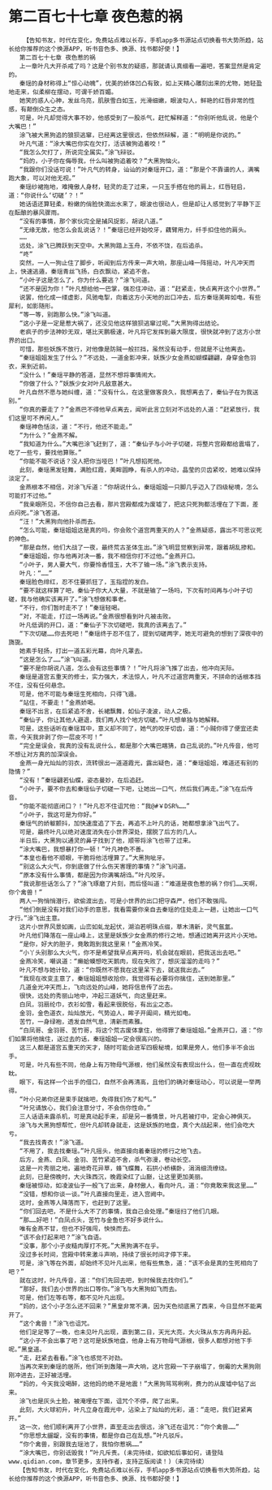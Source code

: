 # 第二百七十七章 夜色惹的祸
        【告知书友，时代在变化，免费站点难以长存，手机app多书源站点切换看书大势所趋，站长给你推荐的这个换源APP，听书音色多、换源、找书都好使！】
       第二百七十七章 夜色惹的祸
       上一章叶凡大开杀戒了吗？这是个别书友的疑惑，那就请认真细看一遍吧，答案显然是肯定的。
       秦瑶的身材称得上“惊心动魄”，优美的娇体凹凸有致，如上天精心雕刻出来的尤物，她轻盈地走来，似柔柳在摆动，可谓千娇百媚。
       她笑的惑人心神，发丝乌亮，肌肤雪白如玉，光滑细嫩，眼波勾人，鲜艳的红唇非常的性感，有颠倒众生之态。
       可是，叶凡却觉得大事不妙，他感受到了一股杀气，赶忙解释道：“你别听他乱说，他是个大嘴巴！”
       涂飞被大黑狗追的狼狈逃窜，已经离这里很远，但依然辩解，道：“明明是你说的。”
       叶凡气道：“涂大嘴巴你实在欠打，活该被狗追着咬！”
       “我怎么欠打了，所说完全属实。”涂飞辩驳。
       “妈的，小子你在侮辱我，什么叫被狗追着咬？”大黑狗恼火。
       “我跟你们没话可说！”叶凡气的转身，讪讪的对秦瑶开口，道：“那是个不靠谱的人，满嘴跑大象，可以对他无视。”
       秦瑶纱裙拖地，难掩傲人身材，轻灵的走了过来，一只玉手搭在他的肩上，红唇轻启，道：“你说什么‘切磋’？！”
       她话语还算轻柔，粉嫩的俏脸快滴出水来了，眼波也很动人，但是却让人感觉到了平静下正在酝酿的暴风骤雨。
       “没有的事情，那个家伙完全是捕风捉影，胡说八道。”
       “无缘无故，他怎么会乱说话？！”秦瑶已经开始咬牙，藕臂用力，纤手扣住他的肩头。
       ……
       远处，涂飞已腾跃到天空中。大黑狗踏上玉舟，不依不饶，在后追杀。
       “咚”
       突然，一人一狗止住了脚步，听闻到后方传来一声大响，那座山峰一阵摇动，叶凡冲天而上，快速逃遁，秦瑶青丝飞扬，白衣飘动，紧追不舍。
       “小叶子这是怎么了，你为什么要逃？”涂飞问道。
       “还不是因为你！”叶凡想给他一巴掌，强忍住冲动，道：“赶紧走，快点离开这个小世界。”
       说罢，他化成一缕虚影，风驰电掣，向着这方小天地的出口冲去，后方秦瑶美眸如电，有些犀利，如影随形。
       “等一等，别跑那么快。”涂飞叫道。
       “这小子是一定是惹大祸了，还没见他这样狼狈逃窜过呢。”大黑狗得出结论。
       老疯子的步法神妙无双，堪比天鹏极速，叶凡将它发挥到最大限度，很快就冲到了这方小世界的出口。
       可惜，那些妖族不放行，对他像是防贼一般拦挡，虽然没有动手，但就是不让他离去。
       “秦瑶姐姐发生了什么？”不远处，一道金影冲来，妖族少女金燕如蝴蝶翩翩，身穿金色羽衣，来到近前。
       “没什么！”秦瑶平静的答道，显然不想将事情闹大。
       “你做了什么？”妖族少女对叶凡敌意甚大。
       叶凡自然不愿与她纠缠，道：“没有什么，在这里做客良久，我想离去了，秦仙子在为我送别。”
       “你真的要走了？”金燕巴不得他早点离去，闻听此言立刻对不远处的人道：“赶紧放行，我们这里可不养闲人。”
       秦瑶神色恬淡，道：“不行，他还不能走。”
       “为什么？”金燕不解。
       “我知道为什么。”大嘴巴涂飞赶到了，道：“秦仙子与小叶子切磋，将整片宫殿都给震塌了，吃了一些亏，要找他算账。”
       “你能不能不说话？没人把你当哑巴！”叶凡想掐死他。
       此刻，秦瑶黑发轻舞，满脸红霞，美眸圆睁，有杀人的冲动，晶莹的贝齿紧咬，她难以保持淡定了。
       金燕根本不相信，对涂飞斥道：“你胡说什么，秦瑶姐姐一只脚几乎迈入了四级秘境，怎么可能打不过他。”
       “我亲眼所见，不信你自己去看，那片宫殿都成为废墟了，把这只死狗都活埋在了下面，差点闷死。”涂飞答道。
       “汪！”大黑狗向他扑杀而去。
       “怎么可能，秦瑶姐姐这是真的吗，你会败个道宫两重天的人？”金燕疑惑，露出不可思议死的神色。
       “那是自然，他们大战了一夜，最终荒古圣体生出。”涂飞明显觉察到异常，跟着胡乱掺和。
       “秦瑶姐姐，你与他再对决一番，我不相信你打不过他。”金燕开口。
       “小叶子，男人要大气，你要怜香惜玉，大不了输一场。”涂飞表示支持。
       叶凡：“……”
       秦瑶脸色绯红，忍不住要抓狂了，玉指捏的发白。
       “要不就这样算了吧，秦仙子你大人大量，不就是输了一场吗，下次有时间再与小叶子切磋，我与他确实该离开了。”涂飞想做和事老。
       “不行，你们暂时走不了！”秦瑶轻喝。
       “对，不能走，打过一场再说。”金燕很想看到叶凡被击败。
       叶凡低调的开口，道：“秦仙子下次切磋吧，我真的该离去了。”
       “下次切磋……你去死吧！”秦瑶终于忍不住了，提到切磋两字，她无可避免的想到了深夜中的旖旎。
       她素手轻扬，打出一道五彩光幕，向叶凡罩去。
       “这是怎么了……”涂飞叫道。
       “要不是你胡说八道，怎么会有这些事情？！”叶凡将涂飞推了出去，他冲向天际。
       秦瑶是道宫五重天的修士，实力强大，术法惊人，叶凡不过道宫两重天，不拼命的话根本挡不住，没有任何悬念。
       可是，他不可能与秦瑶生死相向，只得飞遁。
       “站住，不要走！”金燕娇喝。
       秦瑶不出言，在后紧追不舍，长裙飘舞，如仙子凌波，动人之极。
       “秦仙子，你让其他人避退，我们两人找个地方切磋。”叶凡想单独与她解释。
       可是，这些话听在秦瑶耳中，意义却不同了，她气的咬牙切齿，道：“小贼你得了便宜还卖乖，今天我非剥了你一层皮不可！”
       “完全是误会，我真的没有乱说什么，都是那个大嘴巴瞎猜，自己乱说的。”叶凡传音，他可不想让对方真的加深误会。
       金燕一身光灿灿的羽衣，流转很出一道道霞光，露出疑色，道：“秦瑶姐姐，难道还有别的隐情？”
       “没有！”秦瑶翩若仙蝶，姿态曼妙，在后追赶。
       “小叶子，要不你去和秦瑶仙子切磋一下吧，让她出一口气，然后我们再走。”涂飞在后传音。
       “你能不能彻底闭口？！”叶凡忍不住诅咒他：“我@#￥DSR%……”
       “小叶子，我这可是为你好。”
       秦瑶气的娇躯颤抖，加快速度追了下去，再追不上叶凡的话，她都想拿涂飞出气了。
       可是，最终叶凡以绝对速度消失在小世界深处，摆脱了后方的几人。
       半日后，大黑狗以通灵的鼻子找到了他，顺带将涂飞也带了过来。
       “涂大嘴巴，我想暴打你一顿！”叶凡神色不善。
       “本皇也看他不顺眼，干脆将他活埋算了。”大黑狗呲牙。
       “别这么大火气，你到底做了什么伤天害理的事情？”涂飞问道。
       “原本没有什么事情，都是因为你满嘴胡诌。”叶凡咬牙。
       “我说那些话怎么了？”涂飞琢磨了片刻，而后怪叫道：“难道是夜色惹的祸？你们……天啊，你个禽兽！”
       两人一狗悄悄潜行，欲偷渡出去，可是小世界的出口把守森严，他们不敢强闯。
       “他们倒是没有对我们动手的意思，我看需要你亲自去秦瑶的住处走上一趟，让她出一口气才行。”涂飞出主意。
       这片小世界风景如画，山峦如虬龙起伏，湖泊若明珠点缀，草木清新，灵气氤氲。
       叶凡他们降落在一座山峰上，这里是妖族少女金燕的修行之地，想通过她离开这片小天地。
       “是你，好大的胆子，竟敢跑到我这里来！”金燕冷笑。
       “小丫头别那么大火气，你不是希望我早点离开吗，机会就在眼前，把我送出去吧。”
       金燕冷笑，嘲讽道：“癞蛤蟆想吃天鹅肉，现在失败了，想灰溜溜的走吗？”
       叶凡不想与她计较，道：“你既然不愿我在这里呆下去，就送我出去。”
       “我现在改变主意了，秦瑶姐姐想收拾你，我觉得有必要将你擒住，送到她那里。”
       几道金光冲天而上，飞向远处的山峰，她将信息传了出去。
       很快，远处的秀丽山地中，冲起三道妖气，向这里赶来。
       白凤，羽扇纶巾，衣衫如雪，看起来很脱俗，有出尘之态。
       金羽，金色道衣，灿灿放光，气势迫人，眸子开阖间，精光如电。
       苦竹，一身绿袍，透发自然气息，清新而素雅。
       “白凤哥、金羽哥、苦竹哥，将这个荒古废体拿住，他得罪了秦瑶姐姐。”金燕开口，道：“你们如果将他擒住，送过去的话，秦瑶姐姐一定会很高兴的。
       这三人都是道宫五重天的天才，随时可能会进军四极秘境，如果是旁人，他们多半不会出手。
       可是，叶凡有些不同，他身上有万物母气源根，他们虽然没有表现出什么，但一直在虎视眈眈。
       眼下，有这样一个出手的借口，自然不会再清高，且他们的确对秦瑶动心，可以说是一举两得。
       “叶小兄弟你还是束手就擒吧，免得我们伤了和气。”
       “叶兄请放心，我们会注意分寸，不会伤你性命。”
       三人话语未露杀机，可是真动起手来，却是另一番情景，叶凡若被打中，定会心神俱灭。
       涂飞与大黑狗想帮忙，但叶凡却转身就走，这是妖族的地盘，真个大战起来，他们会吃大亏。
       “我去找青衣！”涂飞道。
       “不用了，我去找秦瑶。”叶凡摇头，他直接向着秦瑶的修行之地飞去。
       后方，金燕、白凤、金羽、苦竹紧追不舍，杀气弥漫，卷动长空。
       这是一片秀丽之地，遍地奇花异草，蜂飞蝶舞，石拱小桥横卧，涓涓细流缭绕。
       此刻，已是傍晚时，大火珠西沉，晚霞染红了山巅，让这里更加美丽。
       秦瑶被惊动，如凌波仙子一般飞了出来，身材傲人，看向叶凡，道：“你竟敢来我这里……”
       “没错，想和你谈一谈。”叶凡直接向里走，进入宫阙中。
       这时，金燕等人降落而下，也赶到了这里。
       “你们回去吧，不是什么大不了的事情，我自己会处理。”秦瑶扫了他们几眼。
       “那……好吧！”白凤点头，苦竹与金鱼也不好多说什么。
       唯有金燕不甘，但也不好强闯，怏怏而去。
       “该不会打起来吧？”涂飞自语。
       “没事，那个小子皮糙肉厚打不死。”大黑狗满不在乎。
       没过多长时间，宫殿中转来激斗声响，持续了很长时间才停下来。
       可是，涂飞等在外面，却始终不见叶凡出来，他有些焦急，道：“该不会是真的生死相向了吧？”
       就在这时，叶凡传音，道：“你们先回去吧，到时候我去找你们。”
       “那好，我们去小世界的出口等你。”涂飞与大黑狗如飞而去。
       可是，他们左等右等，都不见叶凡出现。
       “妈的，这个小子怎么还不回来？”黑皇非常不满，因为天色彻底黑了西来，今日显然不能离开了。
       “这个禽兽！”涂飞也诅咒。
       他们足足等了一晚，也未见叶凡出现，直到第二日，天光大亮，大火珠从东方冉冉升起。
       “这小子不会出事了吧？这可是妖族地盘，他身上有万物母气源根，很多人都想对他下手呢。”黑皇道。
       “走，赶紧去看看。”涂飞也感觉不对劲。
       当再次来到秦瑶的居所，他们听到轰隆一声大响，这片宫殿一下子崩塌了，倒霉的大黑狗刚刚冲进去，正好被活埋。
       “妈的，今天我没喝醉，这他妈的绝不是地震！”大黑狗骂骂咧咧，费力的从废墟中钻了出来。
       涂飞也是灰头土脸，被淹埋在下面，诅咒个不停，爬了出来。
       此刻，大火球初升，叶凡立身在霞光中，沾染上了灿灿的光彩，道：“走吧，我们赶紧离开。”
       这一次，他们顺利离开了小世界，直至走出去很远，涂飞还在诅咒：“你个禽兽……”
       “你思想太龌龊，没有的事情，都是你自己在乱想。”叶凡驳斥。
       “你个禽兽，别跟我去瑶池了，我怕你惹祸……”
       “涂大嘴巴，你别诋毁我！”叶凡斥责。(未完待续，如欲知后事如何，请登陆www.qidian.com，章节更多，支持作者，支持正版阅读！)（未完待续）
       【告知书友，时代在变化，免费站点难以长存，手机app多书源站点切换看书大势所趋，站长给你推荐的这个换源APP，听书音色多、换源、找书都好使！】